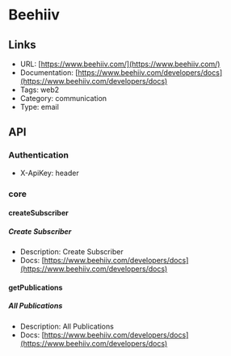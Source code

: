 # Beehiiv

## Links

* URL: [https://www.beehiiv.com/](https://www.beehiiv.com/)
* Documentation: [https://www.beehiiv.com/developers/docs](https://www.beehiiv.com/developers/docs)
* Tags: web2
* Category: communication
* Type: email

## API

### Authentication

* X-ApiKey: header

### core

#### createSubscriber

##### Create Subscriber

* Description: Create Subscriber
* Docs: [https://www.beehiiv.com/developers/docs](https://www.beehiiv.com/developers/docs)

#### getPublications

##### All Publications

* Description: All Publications
* Docs: [https://www.beehiiv.com/developers/docs](https://www.beehiiv.com/developers/docs)
